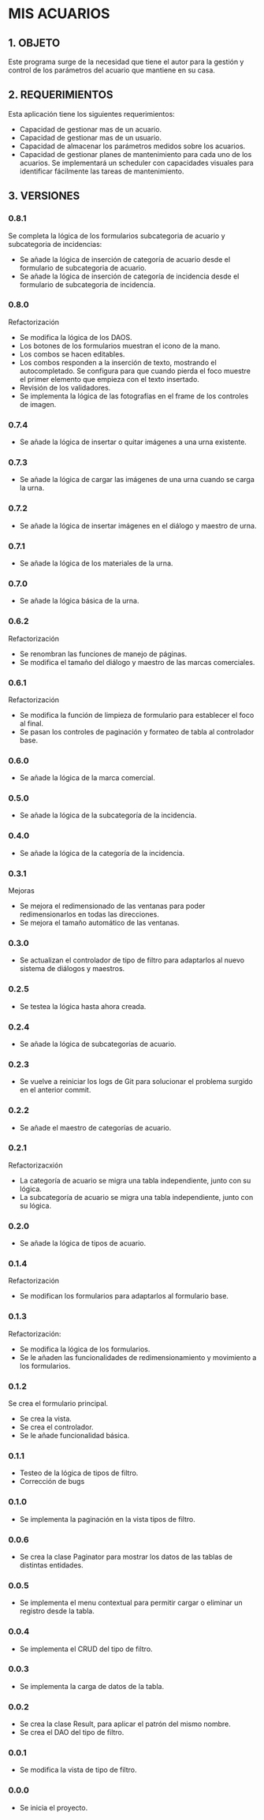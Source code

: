 ﻿# MIS ACUARIOS
## 1. OBJETO
Este programa surge de la necesidad que tiene el autor para la gestión y control
de los parámetros del acuario que mantiene en su casa.

## 2. REQUERIMIENTOS
Esta aplicación tiene los siguientes requerimientos:

- Capacidad de gestionar mas de un acuario.
- Capacidad de gestionar mas de un usuario.
- Capacidad de almacenar los parámetros medidos sobre los acuarios.
- Capacidad de gestionar planes de mantenimiento para cada uno de los 
  acuarios. Se implementará un scheduler con capacidades visuales para 
  identificar fácilmente las tareas de mantenimiento.

## 3. VERSIONES
### 0.8.1
Se completa la lógica de los formularios subcategoria de acuario y subcategoria 
de incidencias:
- Se añade la lógica de inserción de categoría de acuario desde el formulario de
subcategoria de acuario.
- Se añade la lógica de inserción de categoría de incidencia desde el formulario
de subcategoria de incidencia.

### 0.8.0
Refactorización
- Se modifica la lógica de los DAOS.
- Los botones de los formularios muestran el icono de la mano.
- Los combos se hacen editables.
- Los combos responden a la inserción de texto, mostrando el autocompletado.
Se configura para que cuando pierda el foco muestre el primer elemento que 
empieza con el texto insertado.
- Revisión de los validadores.
- Se implementa la lógica de las fotografías en el frame de los controles de 
imagen.

### 0.7.4
- Se añade la lógica de insertar o quitar imágenes a una urna existente.

### 0.7.3
- Se añade la lógica de cargar las imágenes de una urna cuando se carga la urna.

### 0.7.2
- Se añade la lógica de insertar imágenes en el diálogo y maestro de urna.

### 0.7.1
- Se añade la lógica de los materiales de la urna.

### 0.7.0
- Se añade la lógica básica de la urna.

### 0.6.2
Refactorización
- Se renombran las funciones de manejo de páginas.
- Se modifica el tamaño del diálogo y maestro de las marcas comerciales.

### 0.6.1
Refactorización
- Se modifica la función de limpieza de formulario para establecer el foco al 
final.
- Se pasan los controles de paginación y formateo de tabla al controlador base.

### 0.6.0
- Se añade la lógica de la marca comercial.

### 0.5.0
- Se añade la lógica de la subcategoría de la incidencia.

### 0.4.0
- Se añade la lógica de la categoría de la incidencia.

### 0.3.1
Mejoras
- Se mejora el redimensionado de las ventanas para poder redimensionarlos en 
todas las direcciones.
- Se mejora el tamaño automático de las ventanas.

### 0.3.0
- Se actualizan el controlador de tipo de filtro para adaptarlos al nuevo 
sistema de diálogos y maestros.

### 0.2.5
- Se testea la lógica hasta ahora creada.

### 0.2.4
- Se añade la lógica de subcategorías de acuario.

### 0.2.3
- Se vuelve a reiniciar los logs de Git para solucionar el problema surgido en 
el anterior commit.

### 0.2.2   
- Se añade el maestro de categorías de acuario.

### 0.2.1
Refactorizacxión
- La categoría de acuario se migra una tabla independiente, junto con su lógica.
- La subcategoría de acuario se migra una tabla independiente, junto con su 
lógica.

### 0.2.0 
- Se añade la lógica de tipos de acuario.

### 0.1.4
Refactorización
- Se modifican los formularios para adaptarlos al formulario base.

### 0.1.3
Refactorización:
- Se modifica la lógica de los formularios.
- Se le añaden las funcionalidades de redimensionamiento y movimiento a los 
formularios.

### 0.1.2
Se crea el formulario principal.
- Se crea la vista.
- Se crea el controlador.
- Se le añade funcionalidad básica.

### 0.1.1
- Testeo de la lógica de tipos de filtro.
- Corrección de bugs

### 0.1.0
- Se implementa la paginación en la vista tipos de filtro.

### 0.0.6
- Se crea la clase Paginator para mostrar los datos de las tablas de distintas
entidades.

### 0.0.5
- Se implementa el menu contextual para permitir cargar o eliminar un registro
desde la tabla. 

### 0.0.4
- Se implementa el CRUD del tipo de filtro.

### 0.0.3
- Se implementa la carga de datos de la tabla.

### 0.0.2
- Se crea la clase Result, para aplicar el patrón del mismo nombre.
- Se crea el DAO del tipo de filtro.

### 0.0.1
- Se modifica la vista de tipo de filtro.

### 0.0.0
- Se inicia el proyecto.
